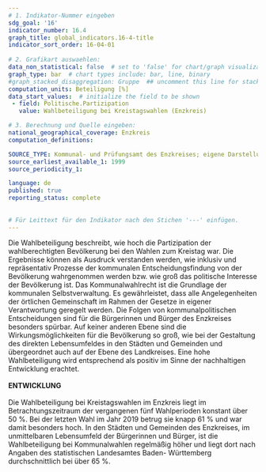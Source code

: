 ```yaml
---
# 1. Indikator-Nummer eingeben 
sdg_goal: '16'
indicator_number: 16.4
graph_title: global_indicators.16-4-title
indicator_sort_order: 16-04-01
 
# 2. Grafikart auswaehlen: 
data_non_statistical: false  # set to 'false' for chart/graph visualization 
graph_type: bar  # chart types include: bar, line, binary 
#graph_stacked_disaggregation: Gruppe  ## uncomment this line for stacked bars. eplace 'Geschlecht' with the field of aggregation. 
computation_units: Beteiligung [%] 
data_start_values:  # initialize the field to be shown  
 - field: Politische.Partizipation 
   value: Wahlbeteiligung bei Kreistagswahlen (Enzkreis)

# 3. Berechnung und Quelle eingeben: 
national_geographical_coverage: Enzkreis
computation_definitions: 

SOURCE_TYPE: Kommunal- und Prüfungsamt des Enzkreises; eigene Darstellung
source_earliest_available_1: 1999
source_periodicity_1: 

language: de   
published: true 
reporting_status: complete
 
 
# Für Leittext für den Indikator nach den Stichen '---' einfügen. 
---
```

Die Wahlbeteiligung beschreibt, wie hoch die Partizipation der wahlberechtigten Bevölkerung bei den Wahlen zum Kreistag war. Die Ergebnisse können als Ausdruck verstanden werden, wie inklusiv und repräsentativ Prozesse der kommunalen Entscheidungsfindung von der Bevölkerung wahrgenommen werden bzw. wie groß das politische Interesse der Bevölkerung ist. Das Kommunalwahlrecht ist die Grundlage der kommunalen Selbstverwaltung. Es gewährleistet, dass alle Angelegenheiten der örtlichen Gemeinschaft im Rahmen der Gesetze in eigener Verantwortung geregelt werden. Die Folgen von kommunalpolitischen Entscheidungen sind für die Bürgerinnen und Bürger des Enzkreises besonders spürbar. Auf keiner anderen Ebene sind die Wirkungsmöglichkeiten für die Bevölkerung so groß, wie bei der Gestaltung des direkten Lebensumfeldes in den Städten und Gemeinden und übergeordnet auch auf der Ebene des Landkreises. Eine hohe Wahlbeteiligung wird entsprechend als positiv im Sinne der nachhaltigen Entwicklung erachtet. <br>
<br>
**ENTWICKLUNG** <br>
<br>
Die Wahlbeteiligung bei Kreistagswahlen im Enzkreis liegt im Betrachtungszeitraum der vergangenen fünf Wahlperioden konstant über 50 %. Bei der letzten Wahl im Jahr 2019 betrug sie knapp 61 % und war damit besonders hoch. In den Städten und Gemeinden des Enzkreises, im unmittelbaren Lebensumfeld der Bürgerinnen und Bürger, ist die Wahlbeteiligung bei Kommunalwahlen regelmäßig höher und liegt dort nach Angaben des statistischen Landesamtes Baden- Württemberg durchschnittlich bei über 65 %.
